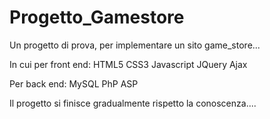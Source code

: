 # Progetto_Gamestore
Un progetto di prova, per implementare un sito game_store...

In cui per front end: HTML5 CSS3 Javascript JQuery Ajax 

Per back end: MySQL PhP ASP 

Il progetto si finisce gradualmente rispetto la conoscenza....
